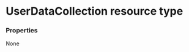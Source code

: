 # UserDataCollection resource type



### Properties
None

<!-- uuid: 16fac8ef-28e9-4e9f-92c0-bf7870776c43
2015-10-09 18:34:14 UTC -->